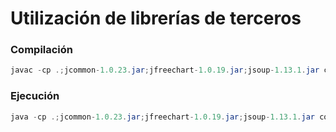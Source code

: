 # Utilización de librerías de terceros
### Compilación
```java
javac -cp .;jcommon-1.0.23.jar;jfreechart-1.0.19.jar;jsoup-1.13.1.jar covid19\JVentana.java 
```
### Ejecución
```java
java -cp .;jcommon-1.0.23.jar;jfreechart-1.0.19.jar;jsoup-1.13.1.jar covid19.JVentana 
```